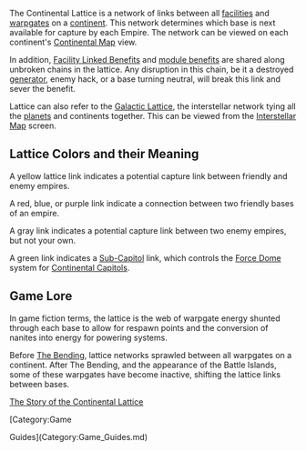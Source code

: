 The Continental Lattice is a network of links between all
[facilities](../locations/Facilities.md) and [warpgates](../locations/Warpgate.md)
on a [continent](../locations/Continent.md). This network determines which
base is next available for capture by each Empire. The network can be
viewed on each continent's [Continental Map](../etc/Continental_Map.md)
view.

In addition, [Facility Linked
Benefits](Facility_Linked_Benefit.md) and [module
benefits](module_benefit.md) are shared along unbroken chains in
the lattice. Any disruption in this chain, be it a destroyed
[generator](../items/Generator.md), enemy hack, or a base turning
neutral, will break this link and sever the benefit.

Lattice can also refer to the [Galactic
Lattice](Galactic_Lattice.md), the interstellar network tying
all the [planets](../locations/Planet.md) and continents together. This can
be viewed from the [Interstellar Map](terminology/Interstellar_Map.md)
screen.

## Lattice Colors and their Meaning

A yellow lattice link indicates a potential capture link between
friendly and enemy empires.

A red, blue, or purple link indicate a connection between two friendly
bases of an empire.

A gray link indicates a potential capture link between two enemy
empires, but not your own.

A green link indicates a [Sub-Capitol](../locations/Sub-Capitol.md) link,
which controls the [Force Dome](../items/Force_Dome.md) system for
[Continental Capitols](../locations/Capitol.md).

## Game Lore

In game fiction terms, the lattice is the web of warpgate energy shunted
through each base to allow for respawn points and the conversion of
nanites into energy for powering systems.

Before [The Bending](../etc/The_Bending.md), lattice networks sprawled
between all warpgates on a continent. After The Bending, and the
appearance of the Battle Islands, some of these warpgates have become
inactive, shifting the lattice links between bases.

[The Story of the Continental
Lattice](http://planetside.station.sony.com/news_story.jsp?story=65061)

<!--[Category:Terminology](Category:Terminology.md)--> [Category:Game
Guides](Category:Game_Guides.md)
